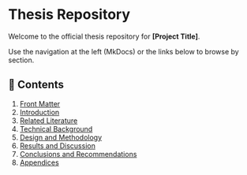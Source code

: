 # Thesis Repository

Welcome to the official thesis repository for **[Project Title]**.

Use the navigation at the left (MkDocs) or the links below to browse by section.

## 📑 Contents
1. [Front Matter](01-front-matter/title-page.md)
2. [Introduction](02-introduction/project-context.md)
3. [Related Literature](03-related-literature/related-literature.md)
4. [Technical Background](04-technical-background/technical-background.md)
5. [Design and Methodology](05-design-and-methodology/conceptual-design.md)
6. [Results and Discussion](06-results-and-discussion/results-and-discussion.md)
7. [Conclusions and Recommendations](07-conclusions-and-recommendations/conclusions-and-recommendations.md)
8. [Appendices](08-appendices/source-code.md)
